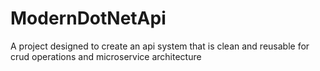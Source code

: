 # ModernDotNetApi
A project designed to create an api system that is clean and reusable for crud operations and microservice architecture
